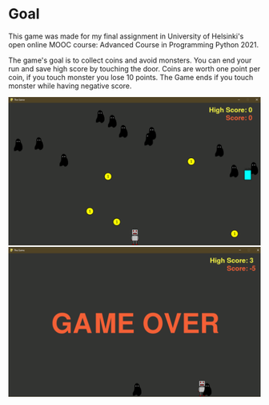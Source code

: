 # Goal
This game was made for my final assignment in University of Helsinki's open online MOOC course: Advanced Course in Programming Python 2021.

The game's goal is to collect coins and avoid monsters. You can end your run and save high score by touching the door. Coins are worth one point per coin, if you touch monster you lose 10 points. The Game ends if you touch monster while having negative score.




<p align="left">
  <img src=Screenshots/Capture.PNG width="800" alt="Screenshot from the game">
  <img src=Screenshots/Capture.PNG1.PNG width="800" alt="Screenshot from the game">
</p>
